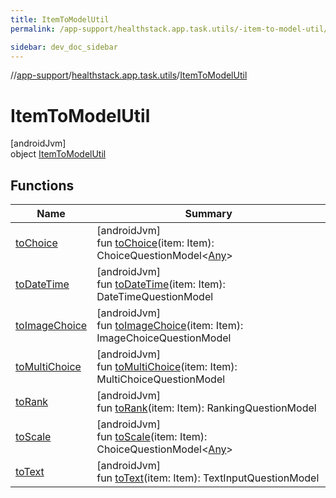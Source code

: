 ```yaml
---
title: ItemToModelUtil
permalink: /app-support/healthstack.app.task.utils/-item-to-model-util/index.html

sidebar: dev_doc_sidebar
---
```

//[app-support](../../../index.html)/[healthstack.app.task.utils](../index.html)/[ItemToModelUtil](index.html)



# ItemToModelUtil



[androidJvm]\
object [ItemToModelUtil](index.html)



## Functions


| Name | Summary |
|---|---|
| [toChoice](to-choice.html) | [androidJvm]<br>fun [toChoice](to-choice.html)(item: Item): ChoiceQuestionModel&lt;[Any](https://kotlinlang.org/api/latest/jvm/stdlib/kotlin/-any/index.html)&gt; |
| [toDateTime](to-date-time.html) | [androidJvm]<br>fun [toDateTime](to-date-time.html)(item: Item): DateTimeQuestionModel |
| [toImageChoice](to-image-choice.html) | [androidJvm]<br>fun [toImageChoice](to-image-choice.html)(item: Item): ImageChoiceQuestionModel |
| [toMultiChoice](to-multi-choice.html) | [androidJvm]<br>fun [toMultiChoice](to-multi-choice.html)(item: Item): MultiChoiceQuestionModel |
| [toRank](to-rank.html) | [androidJvm]<br>fun [toRank](to-rank.html)(item: Item): RankingQuestionModel |
| [toScale](to-scale.html) | [androidJvm]<br>fun [toScale](to-scale.html)(item: Item): ChoiceQuestionModel&lt;[Any](https://kotlinlang.org/api/latest/jvm/stdlib/kotlin/-any/index.html)&gt; |
| [toText](to-text.html) | [androidJvm]<br>fun [toText](to-text.html)(item: Item): TextInputQuestionModel |

